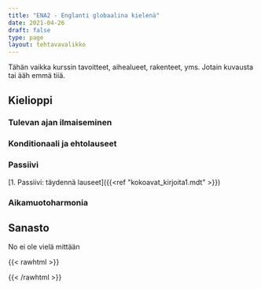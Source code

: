 ```yaml
---
title: "ENA2 - Englanti globaalina kielenä"
date: 2021-04-26
draft: false
type: page
layout: tehtavavalikko
---
```

Tähän vaikka kurssin tavoitteet, aihealueet, rakenteet, yms. Jotain kuvausta tai ääh emmä tiiä.

## Kielioppi
### Tulevan ajan ilmaiseminen

### Konditionaali ja ehtolauseet

### Passiivi
[1. Passiivi: täydennä lauseet]({{<ref "kokoavat_kirjoita1.mdt" >}})

### Aikamuotoharmonia

## Sanasto
No ei ole vielä mittään

{{< rawhtml >}}
<style>
#hello{
    background: url(/img/kansikuvat/kurssivalikot/ena2.jpg)
}


#hello h {
    font-size: 2.5em!important;
}
</style>
{{< /rawhtml >}}
